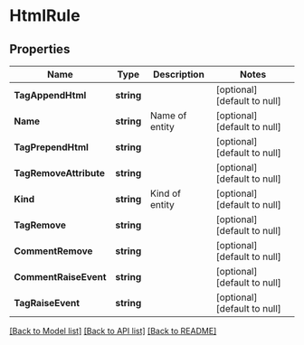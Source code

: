 # HtmlRule

## Properties
Name | Type | Description | Notes
------------ | ------------- | ------------- | -------------
**TagAppendHtml** | **string** |  | [optional] [default to null]
**Name** | **string** | Name of entity | [optional] [default to null]
**TagPrependHtml** | **string** |  | [optional] [default to null]
**TagRemoveAttribute** | **string** |  | [optional] [default to null]
**Kind** | **string** | Kind of entity | [optional] [default to null]
**TagRemove** | **string** |  | [optional] [default to null]
**CommentRemove** | **string** |  | [optional] [default to null]
**CommentRaiseEvent** | **string** |  | [optional] [default to null]
**TagRaiseEvent** | **string** |  | [optional] [default to null]

[[Back to Model list]](../README.md#documentation-for-models) [[Back to API list]](../README.md#documentation-for-api-endpoints) [[Back to README]](../README.md)


